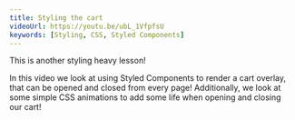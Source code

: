 ```yaml
---
title: Styling the cart
videoUrl: https://youtu.be/ubL_1VfpfsU
keywords: [Styling, CSS, Styled Components]
---
```


This is another styling heavy lesson!

In this video we look at using Styled Components to render a cart overlay, that can be opened and closed from every page! Additionally, we look at some simple CSS animations to add some life when opening and closing our cart!
